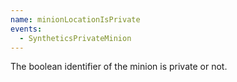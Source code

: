 ```yaml
---
name: minionLocationIsPrivate
events:
  - SyntheticsPrivateMinion
---
```


The boolean identifier of the minion is private or not.